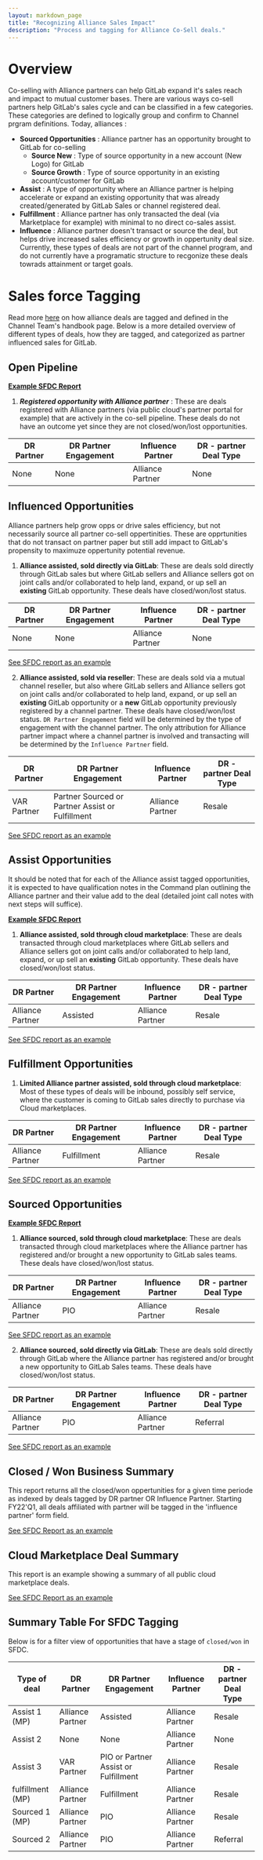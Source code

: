 ```yaml
---
layout: markdown_page
title: "Recognizing Alliance Sales Impact"
description: "Process and tagging for Alliance Co-Sell deals."
---
```


# Overview 

Co-selling with Alliance partners can help GitLab expand it's sales reach and impact to mutual customer bases. There are various ways co-sell partners help GitLab's sales cycle and can be classified in a few categories. These categories are defined to logically group and confirm to Channel prgram definitions. Today, alliances : 

* **Sourced Opportunities** : Alliance partner has an opportunity brought to GitLab for co-selling
  * **Source New** : Type of source opportunity in a new account (New Logo) for GitLab
  * **Source Growth** : Type of source opportunity in an existing account/customer for GitLab
* **Assist** : A type of opportunity where an Alliance partner is helping accelerate or expand an existing opportunity that was already created/generated by GitLab Sales or channel registered deal. 
* **Fulfillment** : Alliance partner has only transacted the deal (via Marketplace for example) with minimal to no direct co-sales assist. 
* **Influence** : Alliance partner doesn't transact or source the deal, but helps drive increased sales efficiency or growth in oppertunity deal size. Currently, these types of deals are not part of the channel program, and do not currently have a programatic structure to recgonize these deals towrads attainment or target goals. 

# Sales force Tagging 

Read more [here](https://about.gitlab.com/handbook/sales/field-operations/channel-operations/#alliances-and-oems) on how alliance deals are tagged and defined in the Channel Team's handbook page. Below is a more detailed overview of different types of deals, how they are tagged, and categorized as partner influenced sales for GitLab.

## Open Pipeline 

**[Example SFDC Report](https://gitlab.my.salesforce.com/00O4M000004afLJ)**

1. ***Registered opportunity with Alliance partner*** : These are deals registered with Alliance partners (via public cloud's partner portal for example) that are actively in the co-sell pipeline. These deals do not have an outcome yet since they are not closed/won/lost opportunities. 

DR Partner | DR Partner Engagement | Influence Partner | DR - partner Deal Type
--- | --- | --- | --- 
None | None | Alliance Partner | None

## Influenced Opportunities

Alliance partners help grow opps or drive sales efficiency, but not necessarily source all partner co-sell oppertinities. These are opprtunities that do not transact on partner paper but still add impact to GitLab's propensity to maximuze oppertunity potential revenue. 

1. **Alliance assisted, sold directly via GitLab**: These are deals sold directly through GitLab sales but where GitLab sellers and Alliance sellers got on joint calls and/or collaborated to help land, expand, or up sell an **existing** GitLab opportunity. These deals have closed/won/lost status.

DR Partner | DR Partner Engagement | Influence Partner | DR - partner Deal Type
--- | --- | --- | --- 
None | None | Alliance Partner | None

[See SFDC report as an example](https://gitlab.my.salesforce.com/00O4M000004afKG)

2. **Alliance assisted, sold via reseller**: These are deals sold via a mutual channel reseller, but also where GitLab sellers and Alliance sellers got on joint calls and/or collaborated to help land, expand, or up sell an **existing** GitLab opportunity or a **new** GitLab opportunity previously registered by a channel partner. These deals have closed/won/lost status. `DR Partner Engagement` field will be determined by the type of engagement with the channel partner. The only attribution for Alliance partner impact where a channel partner is involved and transacting will be determined by the `Influence Partner` field. 

DR Partner | DR Partner Engagement | Influence Partner | DR - partner Deal Type
--- | --- | --- | --- 
VAR Partner | Partner Sourced or Partner Assist or Fulfillment | Alliance Partner | Resale

[See SFDC report as an example](https://gitlab.my.salesforce.com/00O4M000004afKL)


## Assist Opportunities 

It should be noted that for each of the Alliance assist tagged opportunities, it is expected to have qualification notes in the Command plan outlining the Alliance partner and their value add to the deal (detailed joint call notes with next steps will suffice). 

**[Example SFDC Report](https://gitlab.my.salesforce.com/00O4M000004afL9)**

1. **Alliance assisted, sold through cloud marketplace**: These are deals transacted through cloud marketplaces where GitLab sellers and Alliance sellers got on joint calls and/or collaborated to help land, expand, or up sell an **existing** GitLab opportunity. These deals have closed/won/lost status. 

DR Partner | DR Partner Engagement | Influence Partner | DR - partner Deal Type
--- | --- | --- | --- 
Alliance Partner | Assisted | Alliance Partner | Resale

[See SFDC report as an example](https://gitlab.my.salesforce.com/00O4M000004afKB)

## Fulfillment Opportunities 

1. **Limited Alliance partner assisted, sold through cloud marketplace**: Most of these types of deals will be inbound, possibly self service, where the customer is coming to GitLab sales directly to purchase via Cloud marketplaces. 

DR Partner | DR Partner Engagement | Influence Partner | DR - partner Deal Type
--- | --- | --- | --- 
Alliance Partner | Fulfillment | Alliance Partner | Resale

[See SFDC report as an example](https://gitlab.my.salesforce.com/00O4M000004afKQ)

## Sourced Opportunities 

**[Example SFDC Report](https://gitlab.my.salesforce.com/00O4M000004afLE)**

1. **Alliance sourced, sold through cloud marketplace**: These are deals transacted through cloud marketplaces where the Alliance partner has registered and/or brought a new opportunity to GitLab sales teams. These deals have closed/won/lost status.

DR Partner | DR Partner Engagement | Influence Partner | DR - partner Deal Type
--- | --- | --- | --- 
Alliance Partner | PIO | Alliance Partner | Resale

[See SFDC report as an example](https://gitlab.my.salesforce.com/00O4M000004afKV)

2. **Alliance sourced, sold directly via GitLab**: These are deals sold directly through GitLab where the Alliance partner has registered and/or brought a new opportunity to GitLab Sales teams. These deals have closed/won/lost status.

DR Partner | DR Partner Engagement | Influence Partner | DR - partner Deal Type
--- | --- | --- | --- 
Alliance Partner | PIO | Alliance Partner | Referral

[See SFDC report as an example](https://gitlab.my.salesforce.com/00O4M000004afKa)

## Closed / Won Business Summary 

This report returns all the closed/won oppertunities for a given time periode as indexed by deals tagged by DR partner OR Influence Partner. Starting FY22'Q1, all deals affiliated with partner will be tagged in the 'influence partner' form field. 

[See SFDC Report as an example](https://gitlab.my.salesforce.com/00O4M000004afD0)

## Cloud Marketplace Deal Summary

This report is an example showing a summary of all public cloud marketplace deals.

[See SFDC Report as an example](https://gitlab.my.salesforce.com/00O4M000004afL4)

## Summary Table For SFDC Tagging

Below is for a filter view of opportunities that have a stage of `closed/won` in SFDC. 

Type of deal | DR Partner | DR Partner Engagement | Influence Partner | DR - partner Deal Type
--- | --- | --- | --- | --- 
Assist 1 (MP) | Alliance Partner | Assisted | Alliance Partner | Resale
Assist 2 | None | None | Alliance Partner | None
Assist 3 | VAR Partner | PIO or Partner Assist or Fulfillment | Alliance Partner | Resale
fulfillment (MP) | Alliance Partner | Fulfillment | Alliance Partner | Resale
Sourced 1 (MP) | Alliance Partner | PIO | Alliance Partner | Resale
Sourced 2 | Alliance Partner | PIO | Alliance Partner | Referral
